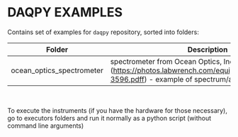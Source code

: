 # DAQPY EXAMPLES

Contains set of examples for `daqpy` repository, sorted into folders:

| Folder   | Description |
| -------- | ----------- |
| ocean_optics_spectrometer | spectrometer from Ocean Optics, Inc. (https://photos.labwrench.com/equipmentManuals/9443-3596.pdff) - example of spectrum/array data  |
<!--- 
| serial_utility | utility for devices employing serial port communication |
| gentec_maestro | laser pulse energy meter from Gentec Electro-Optics (https://www.gentec-eo.com/products/maestro) - example for time series data |
--->

<br/>

To execute the instruments (if you have the hardware for those necessary), go to executors folders and run it normally as a python script (without command line arguments)

<!--- 
comment: See step by step tutorials for each of the devices here : (will be filled)

For ReactJS dashboards for each device, see examples here : (will be filled)
--->